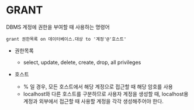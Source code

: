 # GRANT

DBMS 계정에 권한을 부여할 때 사용하는 명령어

```
grant 권한목록 on 데이터베이스.대상 to '계정'@'호스트'
```

- 권한목록
  - select, update, delete, create, drop, all privileges

- 호스트
  - % 일 경우, 모든 호스트에서 해당 계정으로 접근할 때 해당 암호를 사용
  - localhost와 다른 호스트를 구분하므로 사용자 계정을 생성할 때, localhost용 계정과 외부에서 접근할 때 사용할 계정을 각각 생성해주어야 한다.